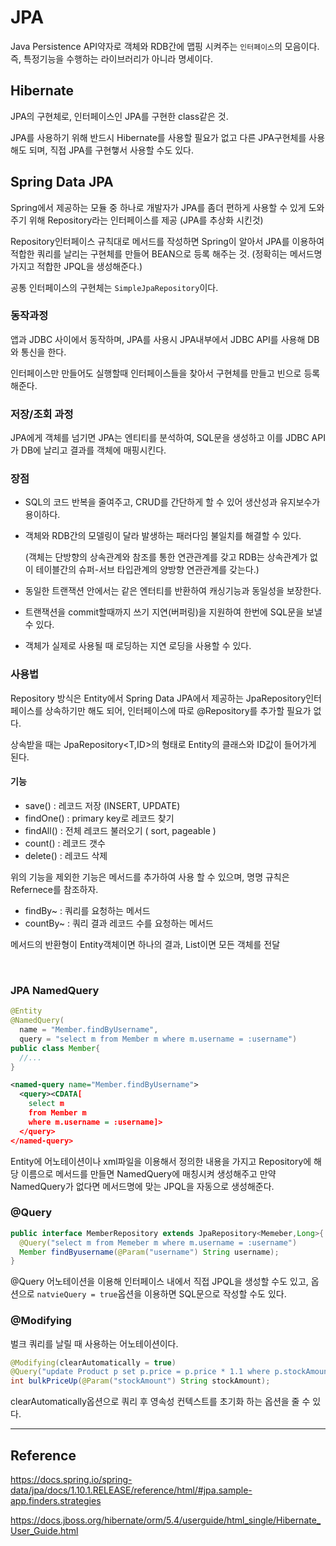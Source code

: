 # JPA

Java Persistence API약자로 객체와 RDB간에 맵핑 시켜주는 `인터페이스`의 모음이다. 즉, 특정기능을 수행하는 라이브러리가 아니라 명세이다.

## Hibernate

JPA의 구현체로, 인터페이스인 JPA를 구현한 class같은 것.

JPA를 사용하기 위해 반드시 Hibernate를 사용할 필요가 없고 다른 JPA구현체를 사용해도 되며, 직접 JPA를 구현햏서 사용할 수도 있다.

## Spring Data JPA

Spring에서 제공하는 모듈 중 하나로 개발자가 JPA를 좀더 편하게 사용할 수 있게 도와주기 위해 Repository라는 인터페이스를 제공 (JPA를 추상화 시킨것)

Repository인터페이스 규칙대로 메서드를 작성하면 Spring이 알아서 JPA를 이용하여 적합한 쿼리를 날리는 구현체를 만들어 BEAN으로 등록 해주는 것.
(정확히는 메서드명가지고 적합한 JPQL을 생성해준다.)

공통 인터페이스의 구현체는 `SimpleJpaRepository`이다.

### 동작과정

앱과 JDBC 사이에서 동작하며, JPA를 사용시 JPA내부에서 JDBC API를 사용해 DB와 통신을 한다.

인터페이스만 만들어도 실행할때 인터페이스들을 찾아서 구현체를 만들고 빈으로 등록해준다.

### 저장/조회 과정

JPA에게 객체를 넘기면 JPA는 엔티티를 분석하여, SQL문을 생성하고 이를 JDBC API가 DB에 날리고 결과를 객체에 매핑시킨다.

### 장점

- SQL의 코드 반복을 줄여주고, CRUD를 간단하게 할 수 있어 생산성과 유지보수가 용이하다.

- 객체와 RDB간의 모델링이 달라 발생하는 패러다임 불일치를 해결할 수 있다.

  (객체는 단방향의 상속관계와 참조를 통한 연관관계를 갖고 RDB는 상속관계가 없이 테이블간의 슈퍼-서브 타입관계의 양방향 연관관계를 갖는다.)

- 동일한 트랜잭션 안에서는 같은 엔터티를 반환하여 캐싱기능과 동일성을 보장한다.

- 트랜잭션을 commit할때까지 쓰기 지연(버퍼링)을 지원하여 한번에 SQL문을 보낼 수 있다.

- 객체가 실제로 사용될 때 로딩하는 지연 로딩을 사용할 수 있다.

### 사용법

Repository 방식은 Entity에서 Spring Data JPA에서 제공하는 JpaRepository인터페이스를 상속하기만 해도 되어, 인터페이스에 따로 @Repository를 추가할 필요가 없다.

상속받을 때는 JpaRepository<T,ID>의 형태로 Entity의 클래스와 ID값이 들어가게 된다.

#### 기능

- save() : 레코드 저장 (INSERT, UPDATE)
- findOne() : primary key로 레코드 찾기
- findAll() : 전체 레코드 불러오기 ( sort, pageable )
- count() : 레코드 갯수
- delete() : 레코드 삭제

위의 기능을 제외한 기능은 메서드를 추가하여 사용 할 수 있으며, 명명 규칙은 Refernece를 참조하자.

- findBy~ : 쿼리를 요청하는 메서드
- countBy~ : 쿼리 결과 레코드 수를 요청하는 메서드

메서드의 반환형이 Entity객체이면 하나의 결과, List이면 모든 객체를 전달

<br>

### JPA NamedQuery

```java
@Entity
@NamedQuery(
  name = "Member.findByUsername",
  query = "select m from Member m where m.username = :username")
public class Member{
  //...
}
```

```xml
<named-query name="Member.findByUsername">
  <query><CDATA[
    select m
    from Member m
    where m.username = :username]>
  </query>
</named-query>
```

Entity에 어노테이션이나 xml파일을 이용해서 정의한 내용을 가지고 Repository에 해당 이름으로 메서드를 만들면 NamedQuery에 매칭시켜 생성해주고 만약 NamedQuery가 없다면 메서드명에 맞는 JPQL을 자동으로 생성해준다.

### @Query

```java
public interface MemberRepository extends JpaRepository<Memeber,Long>{
  @Query("select m from Memeber m where m.username = :username")
  Member findByusername(@Param("username") String username);
}
```

@Query 어노테이션을 이용해 인터페이스 내에서 직접 JPQL을 생성할 수도 있고, 옵션으로 `natvieQuery = true`옵션을 이용하면 SQL문으로 작성할 수도 있다.

### @Modifying

벌크 쿼리를 날릴 때 사용하는 어노테이션이다.

```java
@Modifying(clearAutomatically = true)
@Query("update Product p set p.price = p.price * 1.1 where p.stockAmount < :stockAmount")
int bulkPriceUp(@Param("stockAmount") String stockAmount);
```

clearAutomatically옵션으로 쿼리 후 영속성 컨텍스트를 초기화 하는 옵션을 줄 수 있다.

---

## Reference

https://docs.spring.io/spring-data/jpa/docs/1.10.1.RELEASE/reference/html/#jpa.sample-app.finders.strategies

https://docs.jboss.org/hibernate/orm/5.4/userguide/html_single/Hibernate_User_Guide.html
